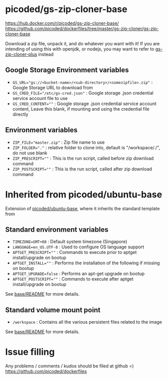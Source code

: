 # picoded/gs-zip-cloner-base

https://hub.docker.com/r/picoded/gs-zip-cloner-base/
https://github.com/picoded/dockerfiles/tree/master/gs-zip-cloner/gs-zip-cloner-base

Download a zip file, unpack it, and do whatever you want with it! If you are intending of using this with 
openjdk, or nodejs, you may want to refer to [gs-zip-cloner-plus](https://hub.docker.com/r/picoded/gs-zip-cloner-plus/) instead

## Google Storage Environment variables

+ `GS_URL="gs://<bucket-name>/<sub-directory>/<somezipfile>.zip"` : Google Storage URL to download from
+ `GS_CRED_FILE="/etc/gs-cred.json"` : Google storage .json credential service account file to use
+ `GS_CRED_CONTENT=""` : Google storage .json credential service account content, Leave this blank, if mounting and using the credential file directly

## Environment variables

+ `ZIP_FILE="master.zip"` : Zip file name to use
+ `ZIP_FOLDER="."` : relative folder to clone into, default is "/workspace/./", do not use blank
+ `ZIP_PRESCRIPT=""` : This is the run script, called before zip download command
+ `ZIP_POSTSCRIPT=""` : This is the run script, called after zip download command

# Inherited from picoded/ubuntu-base

Extension of [picoded/ubuntu-base](https://hub.docker.com/r/picoded/ubuntu-base/), 
where it inherits the standard template from

## Standard environment variables

+ `TIMEZONE=GMT+08` : Default system timezone (Singapore)
+ `LANGUAGE=en_US.UTF-8` : Used to configure OS language support
+ `APTGET_PRESCRIPT=""` : Commands to execute prior to aptget install/upgrade on bootup
+ `APTGET_INSTALL=""` : Performs the installation of the following if missing on bootup
+ `APTGET_UPGRADE=false` : Performs an apt-get upgrade on bootup
+ `APTGET_POSTSCRIPT=""` : Commands to execute after aptget install/upgrade on bootup

See [base/README](https://github.com/picoded/dockerfiles/tree/master/base) for more details.

## Standard volume mount point

+ `/workspace` : Contains all the various persistent files related to the image

See [base/README](https://github.com/picoded/dockerfiles/tree/master/base) for more details.

# Issue filling

Any problems / comments / kudos should be filed at github =)
https://github.com/picoded/dockerfiles
